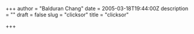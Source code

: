+++
author = "Balduran Chang"
date = 2005-03-18T19:44:00Z
description = ""
draft = false
slug = "clicksor"
title = "clicksor"

+++


<script src="'http://www.clicksor.com/clicksor.php?pid=" type="'text/javascript'"></script>

